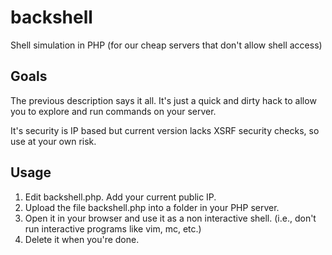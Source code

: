 backshell
=========

Shell simulation in PHP
(for our cheap servers that don't allow shell access)

Goals
-----

The previous description says it all.  It's just a quick and dirty 
hack to allow you to explore and run commands on your server.

It's security is IP based but current version lacks XSRF security checks, 
so use at your own risk.

Usage
-----

1. Edit backshell.php.  Add your current public IP.
2. Upload the file backshell.php into a folder in your PHP server.
3. Open it in your browser and use it as a non interactive shell.
   (i.e., don't run interactive programs like vim, mc, etc.)
4. Delete it when you're done.
